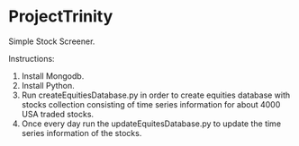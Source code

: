 # ProjectTrinity
Simple Stock Screener.

Instructions:
1) Install Mongodb.
2) Install Python.
3) Run createEquitiesDatabase.py in order to create equities database with stocks collection consisting of time series information for about 4000 USA traded stocks.
4) Once every day run the updateEquitesDatabase.py to update the time series information of the stocks.
